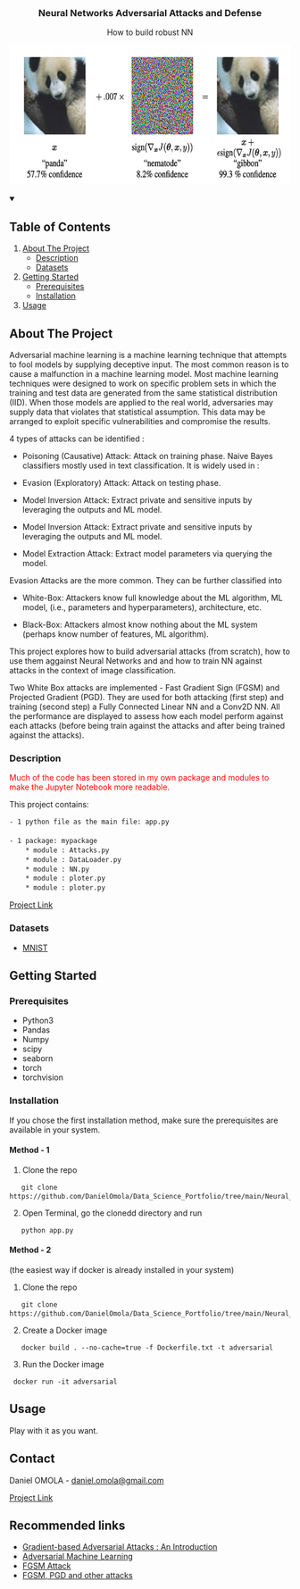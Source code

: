 <!--
[![Contributors][contributors-shield]][contributors-url]
[![Forks][forks-shield]][forks-url]
[![Stargazers][stars-shield]][stars-url]
[![Issues][issues-shield]][issues-url]
[![MIT License][license-shield]][license-url]
[![LinkedIn][linkedin-shield]][linkedin-url]
 -->


<!-- PROJECT LOGO -->
<br />
<h3 align="center">Neural Networks Adversarial Attacks and Defense</h3>
<p align="center">How to build robust NN</p>
<p align="center">
  <a href="https://executive-education.dauphine.psl.eu/formations/executive-master-diplome-universite/ia-science-donnees" target="_blank">
    <img src="images/image_1.png" alt="Logo" width="600" height="250">
  </a>


<!-- TABLE OF CONTENTS -->
<details open="open">
  <summary><h2> Table of Contents</h2></summary>
  <ol>
    <li>
      <a href="#about-the-project">About The Project</a>
      <ul>
        <li><a href="#description">Description</a></li>
      </ul>
      <ul>
        <li><a href="#datasets">Datasets</a></li>
      </ul>
    </li>
    <li>
      <a href="#getting-started">Getting Started</a>
      <ul>
        <li><a href="#prerequisites">Prerequisites</a></li>
        <li><a href="#installation">Installation</a></li>
      </ul>
    </li>
    <li><a href="#usage">Usage</a></li>

  </ol>
</details>



<!-- ABOUT THE PROJECT -->
## About The Project
  
Adversarial machine learning is a machine learning technique that attempts to fool models by supplying deceptive input.
The most common reason is to cause a malfunction in a machine learning model.
Most machine learning techniques were designed to work on specific problem sets in which the training
and test data are generated from the same statistical distribution (IID).
When those models are applied to the real world, adversaries may supply data that violates that statistical assumption.
This data may be arranged to exploit specific vulnerabilities and compromise the results.

4 types of attacks can be identified :

* Poisoning (Causative) Attack: Attack on training phase.
Naive Bayes classifiers mostly used in text classification. It is widely used in :

* Evasion (Exploratory) Attack: Attack on testing phase.

* Model Inversion Attack: Extract private and sensitive inputs by leveraging
the outputs and ML model.

* Model Inversion Attack: Extract private and sensitive inputs by leveraging
the outputs and ML model.

* Model Extraction Attack: Extract model parameters via querying the model.

Evasion Attacks are the more common. They can be further classified into

* White-Box: Attackers know full knowledge about the ML algorithm,
ML model, (i.e., parameters and hyperparameters), architecture, etc.

* Black-Box: Attackers almost know nothing about the ML system
(perhaps know number of features, ML algorithm).

This project explores how to build adversarial attacks (from scratch), how to use them aggainst Neural Networks and
and how to train NN against attacks in the context of image classification. 

Two White Box attacks are implemented - Fast Gradient Sign (FGSM) and Projected Gradient (PGD).
They are used for both attacking (first step) and training (second step) a Fully Connected Linear NN and a Conv2D NN.
All the performance are displayed to assess how each model perform against each attacks (before being train against the 
attacks and after being trained against the attacks).

### Description
<p style='color:red'>Much of the code has been stored in my own package and modules to make the Jupyter Notebook more readable.</p>

This project contains:

```sh
- 1 python file as the main file: app.py

- 1 package: mypackage
	* module : Attacks.py	
	* module : DataLoader.py
	* module : NN.py
	* module : ploter.py
	* module : ploter.py
```

<a href="https://github.com/DanielOmola/Data_Science_Portfolio/tree/main/Neural_Networks_Adversarial_Attacks_Defense" target="_blank">Project Link</a>


 

### Datasets

* <a href="http://yann.lecun.com/exdb/mnist/" target="_blank">MNIST</a>

<!-- GETTING STARTED -->
## Getting Started


### Prerequisites
*  Python3
*  Pandas
*  Numpy
*  scipy
*  seaborn
*  torch
*  torchvision


### Installation

If you chose the first installation method, make sure the prerequisites are available in your system.

#### Method - 1
1. Clone the repo
```JS
   git clone https://github.com/DanielOmola/Data_Science_Portfolio/tree/main/Neural_Networks_Adversarial_Attacks_Defense
```
2. Open Terminal, go the clonedd directory and run
```JS
   python app.py
```

#### Method - 2
(the easiest way if docker is already installed in your system)

1. Clone the repo
```JS
   git clone https://github.com/DanielOmola/Data_Science_Portfolio/tree/main/Neural_Networks_Adversarial_Attacks_Defense
```
2. Create a Docker image
```JS
   docker build . --no-cache=true -f Dockerfile.txt -t adversarial
```
3. Run the Docker image
```JS
 docker run -it adversarial
```



<!-- USAGE EXAMPLES -->
## Usage

Play with it as you want.


<!-- CONTACT -->
## Contact

Daniel OMOLA - daniel.omola@gmail.com

[Project Link](https://github.com/DanielOmola/Data_Science_Portfolio/tree/main/Neural_Networks_Adversarial_Attacks_Defense)



<!-- Recommended links -->
## Recommended links

* <a href="https://medium.com/swlh/gradient-based-adversarial-attacks-an-introduction-526238660dc9" target="_blank">Gradient-based Adversarial Attacks : An Introduction</a>
* <a href="https://user.eng.umd.edu/~danadach/Security_Fall_17/aml.pdf" target="_blank">Adversarial Machine Learning</a>
* <a href="https://engineering.purdue.edu/ChanGroup/ECE595/files/chapter3.pdf" target="_blank">FGSM Attack</a>
* <a href="https://www.research.ibm.com/labs/ireland/nemesis2018/pdf/tutorial.pdf" target="_blank">FGSM, PGD and other attacks</a>


